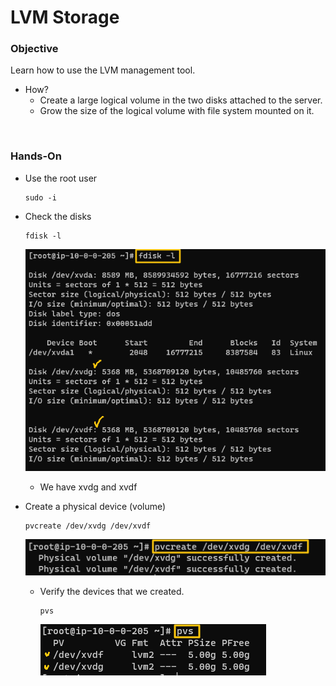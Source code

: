 # LVM Storage

### Objective
Learn how to use the LVM management tool.   
* How?
  * Create a large logical volume in the two disks attached to the server.
  * Grow the size of the logical volume with file system mounted on it.

<br>

### Hands-On
* Use the root user
    ```
    sudo -i
    ```

* Check the disks
    ```
    fdisk -l
    ```
    ![](./images/080401.png)
    * We have xvdg and xvdf

* Create a physical device (volume)
  ```
  pvcreate /dev/xvdg /dev/xvdf
  ```
  ![](./images/080402.png)
  * Verify the devices that we created.
    ```
    pvs
    ```
    ![](./images/080403.png)